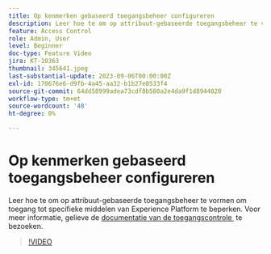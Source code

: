 ```yaml
---
title: Op kenmerken gebaseerd toegangsbeheer configureren
description: Leer hoe te om op attribuut-gebaseerde toegangsbeheer te vormen om toegang tot specifieke middelen van Experience Platform te controleren.
feature: Access Control
role: Admin, User
level: Beginner
doc-type: Feature Video
jira: KT-10363
thumbnail: 345641.jpeg
last-substantial-update: 2023-09-06T00:00:00Z
exl-id: 170676e6-d9fb-4a45-aa32-b1b27e8533f4
source-git-commit: 64dd58999adea73cdf8b580a2e4da9f1d8944020
workflow-type: tm+mt
source-wordcount: '48'
ht-degree: 0%

---
```


# Op kenmerken gebaseerd toegangsbeheer configureren

Leer hoe te om op attribuut-gebaseerde toegangsbeheer te vormen om toegang tot specifieke middelen van Experience Platform te beperken. Voor meer informatie, gelieve de [&#x200B; documentatie van de toegangscontrole &#x200B;](https://experienceleague.adobe.com/docs/experience-platform/access-control/abac/overview.html?lang=nl-NL) te bezoeken.

>[!VIDEO](https://video.tv.adobe.com/v/3451837?learn=on&enablevpops&captions=dut)
